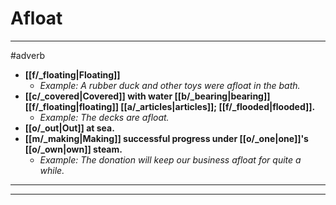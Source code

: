 # Afloat
---
#adverb
- **[[f/_floating|Floating]]**
	- _Example: A rubber duck and other toys were afloat in the bath._
- **[[c/_covered|Covered]] with water [[b/_bearing|bearing]] [[f/_floating|floating]] [[a/_articles|articles]]; [[f/_flooded|flooded]].**
	- _Example: The decks are afloat._
- **[[o/_out|Out]] at sea.**
- **[[m/_making|Making]] successful progress under [[o/_one|one]]'s [[o/_own|own]] steam.**
	- _Example: The donation will keep our business afloat for quite a while._
---
---
